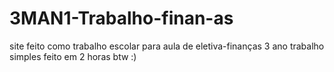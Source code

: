 # 3MAN1-Trabalho-finan-as
site feito como trabalho escolar para aula de eletiva-finanças 3 ano
trabalho simples feito em 2 horas btw :)
